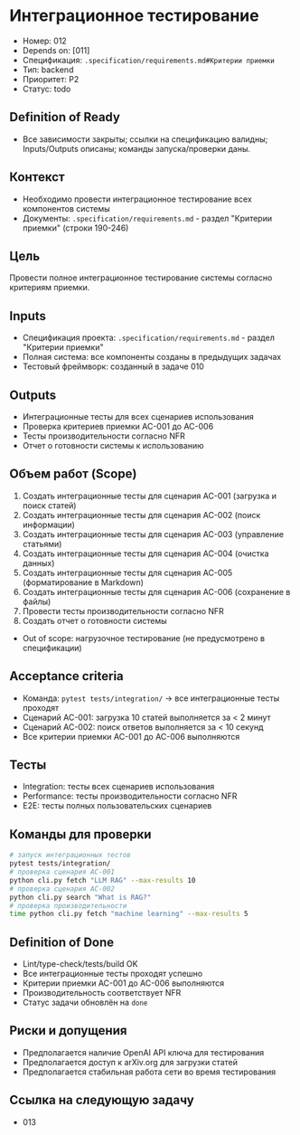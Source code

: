# Интеграционное тестирование

- Номер: 012
- Depends on: [011]
- Спецификация: `.specification/requirements.md#Критерии приемки`
- Тип: backend
- Приоритет: P2
- Статус: todo

## Definition of Ready
- Все зависимости закрыты; ссылки на спецификацию валидны; Inputs/Outputs описаны; команды запуска/проверки даны.

## Контекст
- Необходимо провести интеграционное тестирование всех компонентов системы
- Документы: `.specification/requirements.md` - раздел "Критерии приемки" (строки 190-246)

## Цель
Провести полное интеграционное тестирование системы согласно критериям приемки.

## Inputs
- Спецификация проекта: `.specification/requirements.md` - раздел "Критерии приемки"
- Полная система: все компоненты созданы в предыдущих задачах
- Тестовый фреймворк: созданный в задаче 010

## Outputs
- Интеграционные тесты для всех сценариев использования
- Проверка критериев приемки AC-001 до AC-006
- Тесты производительности согласно NFR
- Отчет о готовности системы к использованию

## Объем работ (Scope)
1) Создать интеграционные тесты для сценария AC-001 (загрузка и поиск статей)
2) Создать интеграционные тесты для сценария AC-002 (поиск информации)
3) Создать интеграционные тесты для сценария AC-003 (управление статьями)
4) Создать интеграционные тесты для сценария AC-004 (очистка данных)
5) Создать интеграционные тесты для сценария AC-005 (форматирование в Markdown)
6) Создать интеграционные тесты для сценария AC-006 (сохранение в файлы)
7) Провести тесты производительности согласно NFR
8) Создать отчет о готовности системы
- Out of scope: нагрузочное тестирование (не предусмотрено в спецификации)

## Acceptance criteria
- Команда: `pytest tests/integration/` → все интеграционные тесты проходят
- Сценарий AC-001: загрузка 10 статей выполняется за < 2 минут
- Сценарий AC-002: поиск ответов выполняется за < 10 секунд
- Все критерии приемки AC-001 до AC-006 выполняются

## Тесты
- Integration: тесты всех сценариев использования
- Performance: тесты производительности согласно NFR
- E2E: тесты полных пользовательских сценариев

## Команды для проверки
```bash
# запуск интеграционных тестов
pytest tests/integration/
# проверка сценария AC-001
python cli.py fetch "LLM RAG" --max-results 10
# проверка сценария AC-002
python cli.py search "What is RAG?"
# проверка производительности
time python cli.py fetch "machine learning" --max-results 5
```

## Definition of Done
- Lint/type-check/tests/build OK
- Все интеграционные тесты проходят успешно
- Критерии приемки AC-001 до AC-006 выполняются
- Производительность соответствует NFR
- Статус задачи обновлён на `done`

## Риски и допущения
- Предполагается наличие OpenAI API ключа для тестирования
- Предполагается доступ к arXiv.org для загрузки статей
- Предполагается стабильная работа сети во время тестирования

## Ссылка на следующую задачу
- 013
